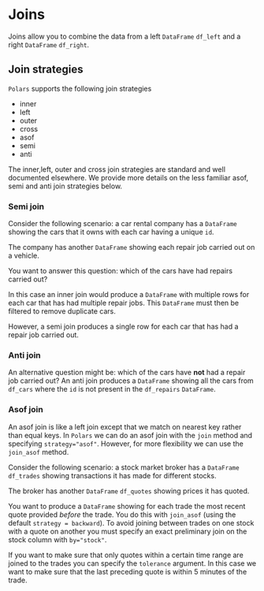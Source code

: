 # Joins

Joins allow you to combine the data from a left `DataFrame` `df_left` and a right `DataFrame` `df_right`.

## Join strategies

`Polars` supports the following join strategies

- inner
- left
- outer
- cross
- asof
- semi
- anti

The inner,left, outer and cross join strategies are standard and well documented elsewhere. We provide more details on the less familiar asof, semi and anti join strategies below.

### Semi join

Consider the following scenario: a car rental company has a `DataFrame` showing the cars that it owns with each car having a unique `id`.

The company has another `DataFrame` showing each repair job carried out on a vehicle.

You want to answer this question: which of the cars have had repairs carried out?

In this case an inner join would produce a `DataFrame` with multiple rows for each car that has had multiple repair jobs. This `DataFrame` must then be filtered to remove duplicate cars.

However, a semi join produces a single row for each car that has had a repair job carried out.

### Anti join

An alternative question might be: which of the cars have **not** had a repair job carried out? An anti join produces a `DataFrame` showing all the cars from `df_cars` where the `id` is not present in the `df_repairs` `DataFrame`.

### Asof join

An asof join is like a left join except that we match on nearest key rather than equal keys.
In `Polars` we can do an asof join with the `join` method and specifying `strategy="asof"`. However, for more flexibility we can use the `join_asof` method.

Consider the following scenario: a stock market broker has a `DataFrame` `df_trades` showing transactions it has made for different stocks.

The broker has another `DataFrame` `df_quotes` showing prices it has quoted.

You want to produce a `DataFrame` showing for each trade the most recent quote provided *before* the trade. You do this with `join_asof` (using the default `strategy = backward`).
To avoid joining between trades on one stock with a quote on another you must specify an exact preliminary join on the stock column with `by="stock"`.

If you want to make sure that only quotes within a certain time range are joined to the trades you can specify the `tolerance` argument. In this case we want to make sure that the last preceding quote is within 5 minutes of the trade.
